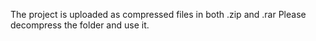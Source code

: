 The project is uploaded as compressed files in both .zip and .rar
Please decompress the folder and use it.
